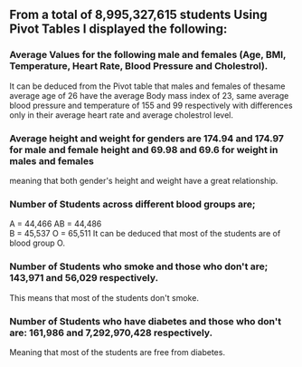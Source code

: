 ## From a total of 8,995,327,615 students Using Pivot Tables I displayed the following:

### Average Values for the following male and females (Age, BMI, Temperature, Heart Rate, Blood Pressure and Cholestrol).
It can be deduced from the Pivot table that males and females of thesame average age of 26 have the average Body mass index of 23, same average blood pressure and temperature of 155 and 99 respectively with differences only in their  average heart rate and average cholestrol level.

### Average height and weight for genders are 174.94 and 174.97 for male and female height and 69.98 and 69.6 for weight in males and females
meaning that both gender's height and weight have a great relationship.

### Number of Students across different blood groups are;
A = 44,466
AB	=  44,486  
B = 45,537
O = 65,511
It can be deduced that most of the students are of blood group O.

### Number of Students who smoke and those who don't are;  143,971 and  56,029  respectively.
This means that most of the students don't smoke.

### Number of Students who have diabetes and those who don't are: 161,986 and 7,292,970,428 respectively.
Meaning that most of the students are free from diabetes.




 
 

